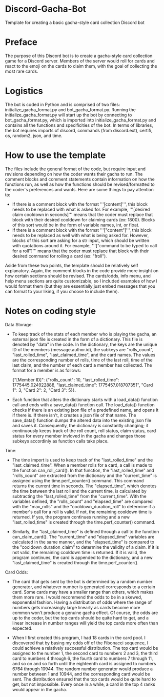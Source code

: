 # Discord-Gacha-Bot
Template for creating a basic gacha-style card collection Discord bot

# Preface
The purpose of this Discord bot is to create a gacha-style card collection game for a Discord server. Members of the server would roll for cards and react to the emoji on the cards to claim them, with the goal of collecting the most rare cards. 

# Logistics
The bot is coded in Python and is comprised of two files: initialize_gacha_format.py and bot_gacha_format.py. Running the initialize_gacha_format.py will start up the bot by connecting to bot_gacha_format.py, which is imported into initialize_gacha_format.py and contains all the functions and specificities of the bot. In terms of libraries, the bot requires imports of discord, commands (from discord.ext), certifi, os, random2, json, and time. 

# How to use the template
The files include the general format of the code, but require input and revisions depending on how the coder wants their gacha to run. The comment blocks and comment statements contain information on how the functions run, as well as how the functions should be revised/formatted to the coder's preferences and wants. Here are some things to pay attention to:
  - If there is a comment block with the format '''[content]''', this block needs to be replaced with what is asked for. For        example, '''[desired claim cooldown in seconds]''' means that the coder must replace that block with their desired cooldown     for claiming cards (ex: 1800). Blocks of this sort would be in the form of variable names, int, or float.
  - If there is a comment block with the format '''["content"]''', this block needs to be replaced as well with what is being       asked for. However, blocks of this sort are asking for a str input, which should be written with quotations around it. For      example, '''["command to be typed to call for a roll"]''' means that the coder must replace that block with their desired       command for rolling a card (ex: "!roll").
    
Aside from these two points, the template should be relatively self explanatory. Again, the comment blocks in the code provide more insight on how certain sections should be revised. The cards/odds, info menu, and help menu sections are quite customizable, so I included examples of how I would format them (but they are essentially just embed messages that you can format to your liking, if you choose to include them).

# Notes on coding style
Data Storage:
  - To keep track of the stats of each member who is playing the gacha, an external json file is created in the form of a           dictionary. This file is denoted by "data" in the code. In the dictionary, the keys are the unique ID of the members            (message.author.id), the subkeys are "rolls_count", "last_rolled_time", "last_claimed_time", and the card names. The values     are the corresponding number of rolls, time of the last roll, time of the last claim, and the number of each card a member      has collected. The format for a member is as follows:

    {"[Member ID]": {"rolls_count": 10, "last_rolled_time": 1775445.024922888, "last_claimed_time": 1775457.018707351",             "Card 1": 3, "Card 2": 2, "Card 3": 5}}.

  - Each function that alters the dictionary starts with a load_data() function call and ends with a save_data() function call.     The load_data() function checks if there is an existing json file of a predefined name, and opens it if there is. If there      isn't, it creates a json file of that name. The save_data() function dumps the altered data into the existing json file and     saves it. Consequently, the dictionary is constantly changing; it continuously keeps track of the roll count, roll status,      claim status, card status for every member invloved in the gacha and changes those subkeys accordinly as function calls         take place.

Time:
  - The time import is used to keep track of the "last_rolled_time" and the "last_claimed_time". When a member rolls for a          card, a call is made to the function can_roll_card(). In that function, the "last_rolled_time" and "rolls_count" are            extracted from the dictionary and the "current_time" is assigned using the time.perf_counter() command. This command            returns the current time in seconds. The "elapsed_time", which denotes the time between the last roll and the current time,     is calculated by subtracting the "last_rolled_time" from the "current_time". With the variables defined, the "rolls_count"      and "elapsed_time" are compared with the "max_rolls" and the "cooldown_duration_roll" to determine if a member's call for a     roll is valid. If not, the remaining cooldown time is returned. If yes, the program continues running and a new                 "last_rolled_time" is created through the time.perf_counter() command.

  - Similarly, the "last_claimed_time" is defined through a call to the function can_claim_card(). The "current_time" and           "elapsed_time" variables are calculated in the same manner, and the "elapsed_time" is compared to the                           "cooldown_duration_claim" to determine the validity of a claim. If it is not valid, the remaining cooldown time is              returned. If it is valid, the program continues, the card is appended to the dictionary, and a new "last_claimed_time" is       created through the time.perf_counter().

Card Odds:
  - The card that gets sent by the bot is determined by a random number generator, and whatever number is generated corresponds     to a certain card. Some cards may have a smaller range than others, which makes them more rare. I would recommend the odds      to be in a skewed, exponential fashion. Having a distribution of odds where the range of numbers gets increasingly large        linearly as cards become more common won't produce a genuine gacha effect. Of course, the odds are up to the coder, but the     top cards should be quite hard to get, and a linear increase in number ranges will yield the top cards more often than          expected.

  - When I first created this program, I had 18 cards in the card pool. I discovered that by basing my odds off of the              Fibonacci sequence, I could achieve a relatively successful distribution. The top card would be assigned to the number 1,       the second card to numbers 2 and 3, the third card to numbers 4 through 6, the fourth card to numbers 7 through 11, and so      on and so forth until the eighteenth card is assigned to numbers 6764 through 10944. The random number generator would          produce a number between 1 and 10944, and the corresponding card would be sent. The distribution ensured that the top cards     would be quite hard to get, but not impossible. Every once in a while, a card in the top 4 ranks would appear in the gacha.
